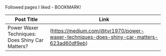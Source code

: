 Followed pages I liked - BOOKMARK!

<!-- BEGIN DATA -->
| Post Title | Link |
| --- | --- |
| Power Waxer Techniques: Does Shiny Car Matters? | (https://medium.com/@tvr1970/power-waxer-techniques-does-shiny-car-matters-623ad60df9eb) |
